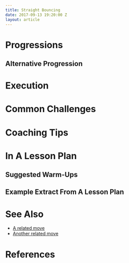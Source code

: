 ```yaml
---
title: Straight Bouncing
date: 2017-09-13 19:20:00 Z
layout: article
---
```


# Progressions

## Alternative Progression

# Execution
    
# Common Challenges
    
    
# Coaching Tips

# In A Lesson Plan

## Suggested Warm-Ups

## Example Extract From A Lesson Plan

# See Also

- [A related move](/some-page-url)
- [Another related move](/some-page-url)

# References
